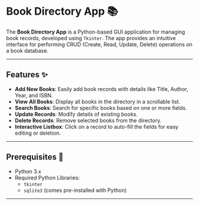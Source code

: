 # Book Directory App 📚

The **Book Directory App** is a Python-based GUI application for managing book records, developed using `Tkinter`. The app provides an intuitive interface for performing CRUD (Create, Read, Update, Delete) operations on a book database.

---

## Features ✨

- **Add New Books**: Easily add book records with details like Title, Author, Year, and ISBN.
- **View All Books**: Display all books in the directory in a scrollable list.
- **Search Books**: Search for specific books based on one or more fields.
- **Update Records**: Modify details of existing books.
- **Delete Records**: Remove selected books from the directory.
- **Interactive Listbox**: Click on a record to auto-fill the fields for easy editing or deletion.

---

## Prerequisites 🔧

- Python 3.x
- Required Python Libraries:
  - `tkinter`
  - `sqlite3` (comes pre-installed with Python)

---
